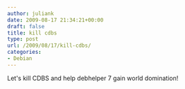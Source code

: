 ```yaml
---
author: juliank
date: 2009-08-17 21:34:21+00:00
draft: false
title: kill cdbs
type: post
url: /2009/08/17/kill-cdbs/
categories:
- Debian
---
```


Let's kill CDBS and help debhelper 7 gain world domination!
